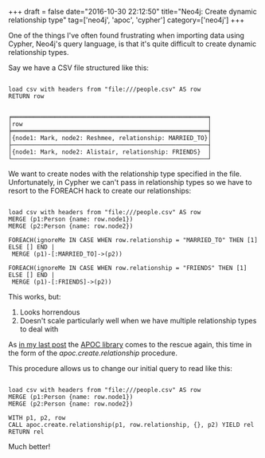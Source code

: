 +++
draft = false
date="2016-10-30 22:12:50"
title="Neo4j: Create dynamic relationship type"
tag=['neo4j', 'apoc', 'cypher']
category=['neo4j']
+++

<p>
One of the things I've often found frustrating when importing data using Cypher, Neo4j's query language, is that it's quite difficult to create dynamic relationship types.
</p>


<p>Say we have a CSV file structured like this:</p>



~~~cypher

load csv with headers from "file:///people.csv" AS row
RETURN row
~~~


~~~text

╒═══════════════════════════════════════════════════════╕
│row                                                    │
╞═══════════════════════════════════════════════════════╡
│{node1: Mark, node2: Reshmee, relationship: MARRIED_TO}│
├───────────────────────────────────────────────────────┤
│{node1: Mark, node2: Alistair, relationship: FRIENDS}  │
└───────────────────────────────────────────────────────┘
~~~

<p>We want to create nodes with the relationship type specified in the file. Unfortunately, in Cypher we can't pass in relationship types so we have to resort to the FOREACH hack to create our relationships:</p>



~~~cypher

load csv with headers from "file:///people.csv" AS row
MERGE (p1:Person {name: row.node1})
MERGE (p2:Person {name: row.node2})

FOREACH(ignoreMe IN CASE WHEN row.relationship = "MARRIED_TO" THEN [1] ELSE [] END |
 MERGE (p1)-[:MARRIED_TO]->(p2))

FOREACH(ignoreMe IN CASE WHEN row.relationship = "FRIENDS" THEN [1] ELSE [] END |
 MERGE (p1)-[:FRIENDS]->(p2))
~~~

<p>This works, but:</p>


<ol>
<li>Looks horrendous</li>
<li>Doesn't scale particularly well when we have multiple relationship types to deal with</li>
</ol>

<p>
As <a href="http://www.markhneedham.com/blog/2016/10/27/neo4j-dynamically-add-property/">in my last post</a> the <a href="https://neo4j-contrib.github.io/neo4j-apoc-procedures/">APOC library</a> comes to the rescue again, this time in the form of the <cite>apoc.create.relationship</cite> procedure.
</p>


<p>This procedure allows us to change our initial query to read like this:</p>



~~~cypher

load csv with headers from "file:///people.csv" AS row
MERGE (p1:Person {name: row.node1})
MERGE (p2:Person {name: row.node2})

WITH p1, p2, row
CALL apoc.create.relationship(p1, row.relationship, {}, p2) YIELD rel
RETURN rel
~~~

<p>
Much better!
</p>
